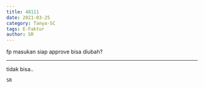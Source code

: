 ```yaml
---
title: 48111
date: 2021-03-25
category: Tanya-SC
tags: E-Faktur
author: SR
---
```


fp masukan siap approve bisa diubah?

---

tidak bisa..

`SR`
